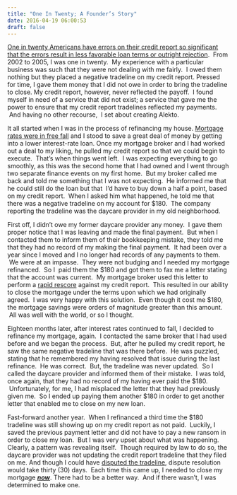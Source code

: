 ```yaml
---
title: "One In Twenty; A Founder’s Story"
date: 2016-04-19 06:00:53
draft: false
---
```


[<span style="font-weight:400;">One in twenty Americans have errors on their credit report so significant that the errors result in less favorable loan terms or outright rejection</span>](https://www.ftc.gov/reports/section-319-fair-accurate-credit-transactions-act-2003-fifth-interim-federal-trade)<span style="font-weight:400;">.  From 2002 to 2005, I was one in twenty.  My experience with a particular business was such that they were not dealing with me fairly.  I owed them nothing but they placed a negative tradeline on my credit report. Pressed for time, I gave them money that I did not owe in order to bring the tradeline to close. My credit report, however, never reflected the payoff.  I found myself in need of a service that did not exist; a service that gave me the power to ensure that my credit report tradelines reflected my payments.  And having no other recourse,  I set about creating Alekto.</span>

<span style="font-weight:400;">It all started when I was in the process of refinancing my house. </span>[<span style="font-weight:400;">Mortgage rates were in free fall</span>](http://articles.chicagotribune.com/2002-08-16/business/0208160283_1_mortgage-rates-financial-publisher-hsh-associates-keith-gumbinger)<span style="font-weight:400;"> and I stood to save a great deal of money by getting into a lower interest-rate loan. Once my mortgage broker and I had worked out a deal to my liking, he pulled my credit report so that we could begin to execute.  That&#8217;s when things went left.  I was expecting everything to go smoothly, as this was the second home that I had owned and I went through two separate finance events on my first home.  But my broker called me back and told me something that I was not expecting.  He informed me that he could still do the loan but that  I&#8217;d have to buy down a half a point, based on my credit report.  When I asked him what happened, he told me that there was a negative tradeline on my account for $180\.  The company reporting the tradeline was the daycare provider in my old neighborhood.</span>

<span style="font-weight:400;">First off, I didn&#8217;t owe my former daycare provider any money.  I gave them proper notice that I was leaving and made the final payment.  But when I contacted them to inform them of their bookkeeping mistake, they told me that they had no record of my making the final payment.  It had been over a year since I moved and I no longer had records of any payments to them.  We were at an impasse.  They were not budging and I needed my mortgage refinanced.  So I  paid them the $180 and got them to fax me a letter stating that the account was current.  My mortgage broker used this letter to perform a </span>[<span style="font-weight:400;">rapid rescore</span>](https://www.nerdwallet.com/blog/finance/rapid-rescoring-pros-and-cons/)<span style="font-weight:400;"> against my credit report.  This resulted in our ability to close the mortgage under the terms upon which we had originally agreed.  I was very happy with this solution.  Even though it cost me $180, the mortgage savings were orders of magnitude greater than this amount.  All was well with the world, or so I thought.</span>

<span style="font-weight:400;">Eighteen months later, after interest rates continued to fall, I decided to refinance my mortgage, again.  I contacted the same broker that I had used before and we began the process.  But, after he pulled my credit report, he saw the same negative tradeline that was there before.  He was puzzled, stating that he remembered my having resolved that issue during the last refinance.  He was correct.  But, the tradeline was never updated.  So I called the daycare provider and informed them of their mistake.  I was told, once again, that they had no record of my having ever paid the $180\.  Unfortunately, for me, I had misplaced the letter that they had previously given me.  So I ended up paying them another $180 in order to get another letter that enabled me to close on my new loan.</span>

<span style="font-weight:400;">Fast-forward another year.  When I refinanced a third time the $180 tradeline was still showing up on my credit report as not paid.  Luckily, I saved the previous payment letter and did not have to pay a new ransom in order to close my loan.  But I was very upset about what was happening. Clearly, a pattern was revealing itself.  Though required by law to do so, the daycare provider was not updating the credit report tradeline that they filed on me. And though I could have </span>[<span style="font-weight:400;">disputed the tradeline</span>](https://www.ftc.gov/sites/default/files/documents/reports/section-319-fair-and-accurate-credit-transactions-act-2003-fifth-interim-federal-trade-commission/130211factareport.pdf)<span style="font-weight:400;">, dispute resolution would take thirty (30) days.  Each time this came up, I needed to close my mortgage <span style="text-decoration:underline;">_**now**_</span>. There had to be a better way.  And if there wasn&#8217;t, I was determined to make one.</span>